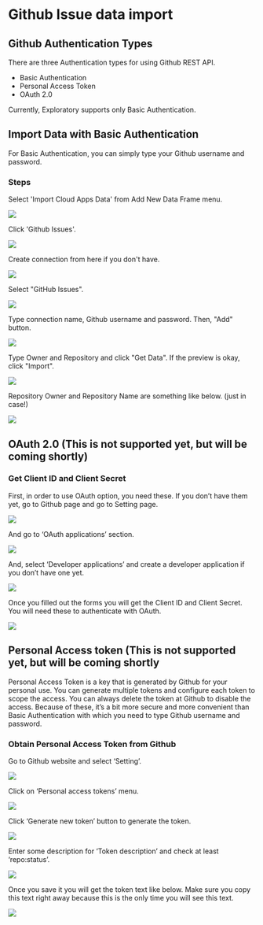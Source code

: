 # Github Issue data import

## Github Authentication Types

There are three Authentication types for using Github REST API.

- Basic Authentication
- Personal Access Token
- OAuth 2.0

Currently, Exploratory supports only Basic Authentication.

## Import Data with Basic Authentication

For Basic Authentication, you can simply type your Github username and password.

### Steps

Select 'Import Cloud Apps Data' from Add New Data Frame menu.

![](images/import-cloudapps.png)

Click 'Github Issues'.

![](images/github-data-menu.png)

Create connection from here if you don't have.

![](images/github-con-open.png)

Select "GitHub Issues".

![](images/select_github.png)

Type connection name, Github username and password. Then, "Add" button.

![](images/github-setting11.png)

Type Owner and Repository and click "Get Data". If the preview is okay, click "Import".

![](images/gh_preview.png)

Repository Owner and Repository Name are something like below. (just in case!)

![](images/github-setting10.png)



## OAuth 2.0 (This is not supported yet, but will be coming shortly)

### Get Client ID and Client Secret

First, in order to use OAuth option, you need these. If you don’t have them yet, go to Github page and go to Setting page.

![](images/github-setting.png)

And go to ‘OAuth applications’ section.

![](images/github-setting2.png)

And, select ‘Developer applications’ and create a developer application if you don’t have one yet.

![](images/github-setting3.png)

Once you filled out the forms you will get the Client ID and Client Secret. You will need these to authenticate with OAuth.

![](images/github-setting4.png)


## Personal Access token (This is not supported yet, but will be coming shortly

Personal Access Token is a key that is generated by Github for your personal use. You can generate multiple tokens and configure each token to scope the access. You can always delete the token at Github to disable the access. Because of these, it’s a bit more secure and more convenient than Basic Authentication with which you need to type Github username and password.

### Obtain Personal Access Token from Github

Go to Github website and select ‘Setting’.

![](images/github-setting5.png)

Click on ‘Personal access tokens’ menu.

![](images/github-setting6.png)

Click ‘Generate new token’ button to generate the token.

![](images/github-setting7.png)

Enter some description for ‘Token description’ and check at least ‘repo:status’.

![](images/github-setting8.png)

Once you save it you will get the token text like below. Make sure you copy this text right away because this is the only time you will see this text.

![](images/github-setting9.png)
